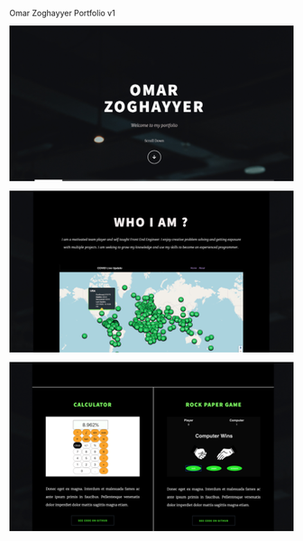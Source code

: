 Omar Zoghayyer Portfolio v1


![alt text](https://github.com/omarzoghayyer/omarzoghayyer.gethub.io/blob/master/images/demo2.png?raw=true)

![alt text](https://github.com/omarzoghayyer/omarzoghayyer.gethub.io/blob/master/images/demo3.png?raw=true)

![alt text](https://github.com/omarzoghayyer/omarzoghayyer.gethub.io/blob/master/images/demo1.png?raw=true)

